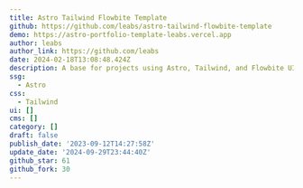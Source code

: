 ```yaml
---
title: Astro Tailwind Flowbite Template
github: https://github.com/leabs/astro-tailwind-flowbite-template
demo: https://astro-portfolio-template-leabs.vercel.app
author: leabs
author_link: https://github.com/leabs
date: 2024-02-18T13:08:48.424Z
description: A base for projects using Astro, Tailwind, and Flowbite UI components
ssg:
  - Astro
css:
  - Tailwind
ui: []
cms: []
category: []
draft: false
publish_date: '2023-09-12T14:27:58Z'
update_date: '2024-09-29T23:44:40Z'
github_star: 61
github_fork: 30
---
```

